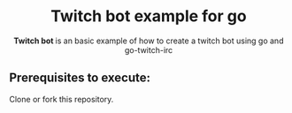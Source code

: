 <div align="center">
 <h1>Twitch bot example for go</h1>
    <span><strong>Twitch bot </strong>is an basic example of how to create a twitch bot using go and go-twitch-irc</span><br />
</div>

## Prerequisites to execute:

Clone or fork this repository.

 
